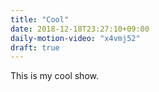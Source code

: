 ```yaml
---
title: "Cool"
date: 2018-12-18T23:27:10+09:00
daily-motion-video: "x4vmj52"
draft: true
---
```


This is my cool show.
